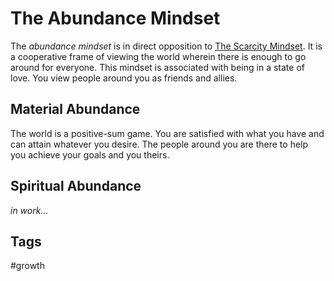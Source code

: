 # The Abundance Mindset
The *abundance mindset* is in direct opposition to [The Scarcity Mindset](../202308040127/README.md). It is a cooperative frame of viewing the world wherein there is enough to go around for everyone. This mindset is associated with being in a state of love. You view people around you as friends and allies.  
## Material Abundance
The world is a positive-sum game. You are satisfied with what you have and can attain whatever you desire. The people around you are there to help you achieve your goals and you theirs.  

## Spiritual Abundance
*in work...*

## Tags
#growth
